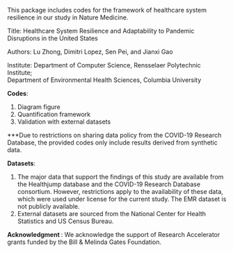 This package includes codes for the framework of healthcare system resilience in our study in Nature Medicine.

Title: Healthcare System Resilience and Adaptability to Pandemic Disruptions in the United States

Authors: Lu Zhong, Dimitri Lopez, Sen Pei, and Jianxi Gao

Institute: Department of Computer Science, Rensselaer Polytechnic Institute;<br /> 
                     Department of Environmental Health Sciences, Columbia University

 <strong>Codes</strong>:
1. Diagram figure
2. Quantification framework
3. Validation with external datasets
   
***Due to restrictions on sharing data policy from the COVID-19 Research Database, the provided codes only include results derived from synthetic data.
   
 <strong>Datasets</strong>:
1) The major data that support the findings of this study are available from the
           Healthjump database and the COVID-19 Research Database consortium. However,
           restrictions apply to the availability of these data, which were used under
           license for the current study. The EMR dataset is not publicly available.
2) External datasets are sourced from the National Center for Health Statistics and US Census Bureau.

 <strong>Acknowledgment </strong>:
We acknowledge the support of Research Accelerator grants funded by the Bill \& Melinda Gates Foundation.

